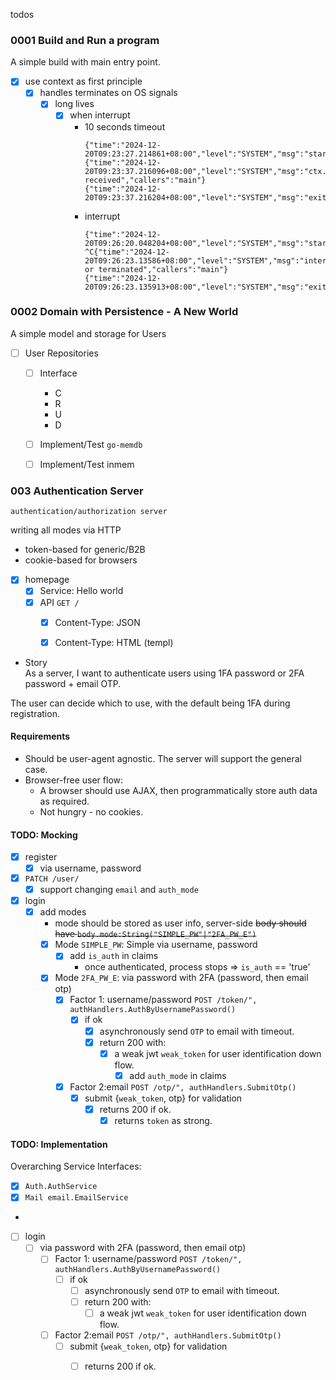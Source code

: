 todos


### 0001 Build and Run a program

A simple build with main entry point.

- [x] use context as first principle
  - [x] handles terminates on OS signals
      - [x] long lives
        - [x] when interrupt
          - 10 seconds timeout
            ```
            {"time":"2024-12-20T09:23:27.214861+08:00","level":"SYSTEM","msg":"started","callers":"main"}
            {"time":"2024-12-20T09:23:37.216096+08:00","level":"SYSTEM","msg":"ctx.Done() received","callers":"main"}
            {"time":"2024-12-20T09:23:37.216204+08:00","level":"SYSTEM","msg":"exited","callers":"main"}
            ```
          - interrupt
            ```
            {"time":"2024-12-20T09:26:20.048204+08:00","level":"SYSTEM","msg":"started","callers":"main"}
            ^C{"time":"2024-12-20T09:26:23.13586+08:00","level":"SYSTEM","msg":"interrupt or terminated","callers":"main"}
            {"time":"2024-12-20T09:26:23.135913+08:00","level":"SYSTEM","msg":"exited","callers":"main"}
            ```

### 0002 Domain with Persistence - A New World
A simple model and storage for Users

- [ ] User Repositories
  - [ ] Interface
    - C
    - R
    - U
    - D
  - [ ] Implement/Test `go-memdb`
  - [ ] Implement/Test inmem



### 003 Authentication Server
`authentication/authorization server`

writing all modes via HTTP

- token-based for generic/B2B
- cookie-based for browsers


- [x] homepage
  - [x] Service: Hello world
  - [x] API `GET /`
    - [x] Content-Type: JSON
    - [x] Content-Type: HTML (templ)


- Story \
As a server, I want to authenticate users using 1FA password or 2FA password + email OTP.

The user can decide which to use, with the default being 1FA during registration.

#### Requirements
- Should be user-agent agnostic. The server will support the general case.
- Browser-free user flow:
  - A browser should use AJAX, then programmatically store auth data as required.
  - Not hungry - no cookies.

#### TODO: Mocking
- [x] register
  - [x] via username, password
- [x] `PATCH /user/`
  - [x] support changing `email` and `auth_mode`
- [x] login
  - [x] add modes
    - mode should be stored as user info, server-side
      ~~body should have `body.mode:String("SIMPLE_PW"|"2FA_PW_E")`~~
    - [x] Mode `SIMPLE_PW`: Simple via username, password
      - [x] add `is_auth` in claims
        - once authenticated, process stops => `is_auth` == 'true'
    - [x] Mode `2FA_PW_E`: via password with 2FA (password, then email otp)
      - [x] Factor 1: username/password
        `POST /token/", authHandlers.AuthByUsernamePassword()`
        - [x] if ok
          - [x] asynchronously send `OTP` to email with timeout.
          - [x] return 200 with:
            - [x] a weak jwt `weak_token` for user identification down flow.
              - [x] add `auth_mode` in claims
      - [x] Factor 2:email
        `POST /otp/", authHandlers.SubmitOtp()`
        - [x] submit {`weak_token`, otp} for validation
          - [x] returns 200 if ok.
            - [x] returns `token` as strong.

#### TODO: Implementation

Overarching Service Interfaces:
- [x] `Auth.AuthService`
- [x] `Mail email.EmailService`
- 
- [ ] login
  - [ ] via password with 2FA (password, then email otp)
    - [ ] Factor 1: username/password
      `POST /token/", authHandlers.AuthByUsernamePassword()`
      - [ ] if ok
        - [ ] asynchronously send `OTP` to email with timeout.
        - [ ] return 200 with:
          - [ ] a weak jwt `weak_token` for user identification down flow.
    - [ ] Factor 2:email
      `POST /otp/", authHandlers.SubmitOtp()`
      - [ ] submit {`weak_token`, otp} for validation
        - [ ] returns 200 if ok.

